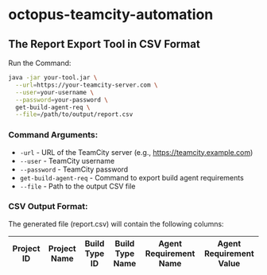 # octopus-teamcity-automation

## The Report Export Tool in CSV Format

Run the Command:
```bash
java -jar your-tool.jar \
  --url=https://your-teamcity-server.com \
  --user=your-username \
  --password=your-password \
  get-build-agent-req \
  --file=/path/to/output/report.csv
```
### Command Arguments:

- `-url` - URL of the TeamCity server (e.g., https://teamcity.example.com)
- `--user` - TeamCity username
- `--password` - TeamCity password
- `get-build-agent-req` - Command to export build agent requirements
- `--file` - Path to the output CSV file

### CSV Output Format:
The generated file (report.csv) will contain the following columns:

| Project ID|Project Name | Build Type ID | Build Type Name | Agent Requirement Name | Agent Requirement Value |
|---|---|---|---|---|---|

